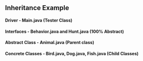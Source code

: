 ## Inheritance Example
#### Driver - Main.java (Tester Class)
#### Interfaces - Behavior.java and Hunt.java (100% Abstract)
#### Abstract Class - Animal.java (Parent class)
#### Concrete Classes - Bird.java, Dog.java, Fish.java (Child Classes)
